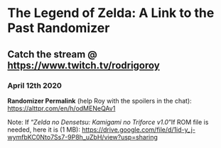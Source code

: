 <h1 id="the-legend-of-zelda-a-link-to-the-past-randomizer">The Legend of Zelda: A Link to the Past Randomizer</h1>
<h2 id="by-rodrigoroy--httpswww.twitch.tvrodrigoroy">Catch the stream @ <a href="https://www.twitch.tv/rodrigoroy">https://www.twitch.tv/rodrigoroy</a></h2>
<h3 id="april-12th-2020">April 12th 2020</h3>
<p><strong>Randomizer Permalink</strong> (help Roy with the spoilers in the chat): <a href="https://alttpr.com/en/h/odMENeQAv1">https://alttpr.com/en/h/odMENeQAv1</a></p>
<p>Note: If “<em>Zelda no Densetsu: Kamigami no Triforce v1.0</em>”If ROM file is needed, here it is (1 MB): <a href="https://drive.google.com/file/d/1id-y_j-wymfbKC0Nto7Ss7-9P8h_uZbH/view?usp=sharing">https://drive.google.com/file/d/1id-y_j-wymfbKC0Nto7Ss7-9P8h_uZbH/view?usp=sharing</a></p>

<!--stackedit_data:
eyJoaXN0b3J5IjpbLTg1MzAzMDA3NiwyMzE2NzQ4NDVdfQ==
-->